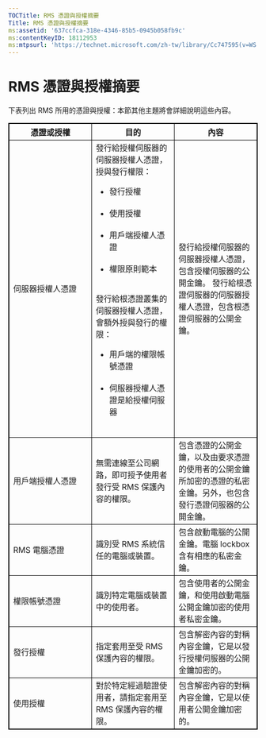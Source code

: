 ```yaml
---
TOCTitle: RMS 憑證與授權摘要
Title: RMS 憑證與授權摘要
ms:assetid: '637ccfca-318e-4346-85b5-0945b058fb9c'
ms:contentKeyID: 18112953
ms:mtpsurl: 'https://technet.microsoft.com/zh-tw/library/Cc747595(v=WS.10)'
---
```


RMS 憑證與授權摘要
==================

下表列出 RMS 所用的憑證與授權：本節其他主題將會詳細說明這些內容。

<p></p> 
<table style="border:1px solid black;">
<colgroup>
<col width="33%" />
<col width="33%" />
<col width="33%" />
</colgroup>
<thead>
<tr class="header">
<th style="border:1px solid black;" >憑證或授權</th>
<th style="border:1px solid black;" >目的</th>
<th style="border:1px solid black;" >內容</th>
</tr>
</thead>
<tbody>
<tr class="odd">
<td style="border:1px solid black;">伺服器授權人憑證</td>
<td style="border:1px solid black;">發行給授權伺服器的伺服器授權人憑證，授與發行權限：
<ul>
<li>發行授權<br />
<br />
</li>
<li>使用授權<br />
<br />
</li>
<li>用戶端授權人憑證<br />
<br />
</li>
<li>權限原則範本<br />
<br />
</li>
</ul>
發行給根憑證叢集的伺服器授權人憑證，會額外授與發行的權限：  
<ul>
<li>用戶端的權限帳號憑證<br />
<br />
</li>
<li>伺服器授權人憑證是給授權伺服器<br />
<br />
</li>
</ul></td>
<td style="border:1px solid black;">發行給授權伺服器的伺服器授權人憑證，包含授權伺服器的公開金鑰。
發行給根憑證伺服器的伺服器授權人憑證，包含根憑證伺服器的公開金鑰。</td>
</tr>
<tr class="even">
<td style="border:1px solid black;">用戶端授權人憑證</td>
<td style="border:1px solid black;">無需連線至公司網路，即可授予使用者發行受 RMS 保護內容的權限。</td>
<td style="border:1px solid black;">包含憑證的公開金鑰，以及由要求憑證的使用者的公開金鑰所加密的憑證的私密金鑰。另外，也包含發行憑證伺服器的公開金鑰。</td>
</tr>
<tr class="odd">
<td style="border:1px solid black;">RMS 電腦憑證</td>
<td style="border:1px solid black;">識別受 RMS 系統信任的電腦或裝置。</td>
<td style="border:1px solid black;">包含啟動電腦的公開金鑰。電腦 lockbox 含有相應的私密金鑰。</td>
</tr>
<tr class="even">
<td style="border:1px solid black;">權限帳號憑證</td>
<td style="border:1px solid black;">識別特定電腦或裝置中的使用者。</td>
<td style="border:1px solid black;">包含使用者的公開金鑰，和使用啟動電腦公開金鑰加密的使用者私密金鑰。</td>
</tr>
<tr class="odd">
<td style="border:1px solid black;">發行授權</td>
<td style="border:1px solid black;">指定套用至受 RMS 保護內容的權限。</td>
<td style="border:1px solid black;">包含解密內容的對稱內容金鑰，它是以發行授權伺服器的公開金鑰加密的。</td>
</tr>
<tr class="even">
<td style="border:1px solid black;">使用授權</td>
<td style="border:1px solid black;">對於特定經過驗證使用者，請指定套用至 RMS 保護內容的權限。</td>
<td style="border:1px solid black;">包含解密內容的對稱內容金鑰，它是以使用者公開金鑰加密的。</td>
</tr>
</tbody>
</table>
